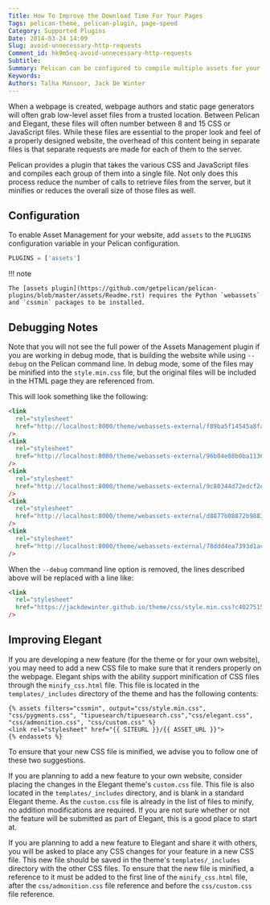 ```yaml
---
Title: How To Improve the Download Time For Your Pages
Tags: pelican-theme, pelican-plugin, page-speed
Category: Supported Plugins
Date: 2014-03-24 14:09
Slug: avoid-unnecessary-http-requests
Comment_id: hk9m5eq-avoid-unnecessary-http-requests
Subtitle:
Summary: Pelican can be configured to compile multiple assets for your website into one single asset. When these assets are combined together, they are reduce to only their necessary components, and can be fetched by the browser in a single call.
Keywords:
Authors: Talha Mansoor, Jack De Winter
---
```


When a webpage is created, webpage authors and static page generators will often grab
low-level asset files from a trusted location. Between Pelican and Elegant, these files will
often number between 8 and 15 CSS or JavaScript files. While these files are
essential to the proper look and feel of a properly designed website, the overhead of this
content being in separate files is that separate requests are made for each of them to the
server.

Pelican provides a plugin that takes the various CSS and JavaScript files and compiles each
group of them into a single file. Not only does this process reduce the number of calls to
retrieve files from the server, but it minifies or reduces the overall size of
those files as well.

## Configuration

To enable Asset Management for your website, add `assets` to the `PLUGINS` configuration
variable in your Pelican configuration.

```python
PLUGINS = ['assets']
```

!!! note

    The [assets plugin](https://github.com/getpelican/pelican-plugins/blob/master/assets/Readme.rst) requires the Python `webassets` and `cssmin` packages to be installed.

## Debugging Notes

Note that you will not see the full power of the Assets Management plugin if you are working in
debug mode, that is building the website while using `--debug` on the Pelican command line.
In debug mode, some of the files may be minified into the `style.min.css` file, but the
original files will be included in the HTML page they are referenced from.

This will look something like the following:

```html
<link
  rel="stylesheet"
  href="http://localhost:8000/theme/webassets-external/f89ba5f14545a8fa0e81c1c6e2b5fc13_pygments.css"
/>
<link
  rel="stylesheet"
  href="http://localhost:8000/theme/webassets-external/96b04e88b0ba11363f4f2e2f59b5fb18_tipuesearch.css"
/>
<link
  rel="stylesheet"
  href="http://localhost:8000/theme/webassets-external/9c80344d72edcf2ebb95daecd6dfa24c_elegant.css"
/>
<link
  rel="stylesheet"
  href="http://localhost:8000/theme/webassets-external/d8877b08872b9883b67fbef219dfdebb_admonition.css"
/>
<link
  rel="stylesheet"
  href="http://localhost:8000/theme/webassets-external/78ddd4ea7393d1ac1fd9f91c21aa8b5f_custom.css"
/>
```

When the `--debug` command line option is removed, the lines described above will be
replaced with a line like:

```html
<link
  rel="stylesheet"
  href="https://jackdewinter.github.io/theme/css/style.min.css?c4027515"
/>
```

## Improving Elegant

If you are developing a new feature (for the theme or for your own website), you may need to
add a new CSS file to make sure that it renders properly on the webpage. Elegant ships with
the ability support
minification <!-- yaspeller ignore -->
of CSS files through the `minify_css.html` file. This file
is located in the `templates/_includes` directory of the theme and has the following
contents:

```text
{% assets filters="cssmin", output="css/style.min.css", "css/pygments.css", "tipuesearch/tipuesearch.css","css/elegant.css", "css/admonition.css", "css/custom.css" %}
<link rel="stylesheet" href="{{ SITEURL }}/{{ ASSET_URL }}">
{% endassets %}
```

To ensure that your new CSS file is minified, we advise you to follow one of these two
suggestions.

If you are planning to add a new feature to your own website, consider placing the changes in
the Elegant theme's `custom.css` file. This file is also located in the `templates/_includes`
directory, and is blank in a standard Elegant theme. As the `custom.css` file is already in
the list of files to minify, no addition modifications are required. If you are not sure
whether or not the feature will be submitted as part of Elegant, this is a good place to
start at.

If you are planning to add a new feature to Elegant and share it with others, you will be asked
to place any CSS changes for your feature in a new CSS file. This new file should be saved in
the theme's `templates/_includes` directory with the other CSS files. To ensure that the new
file is minified, a reference to it must be added to the first line of the `minify_css.html`
file, after the `css/admonition.css` file reference and before the `css/custom.css` file
reference.

